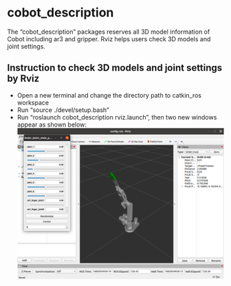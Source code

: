 # cobot_description
The “cobot_description” packages reserves all 3D model information of Cobot including ar3 and gripper. Rviz helps users check 3D models and joint settings.

## Instruction to check 3D models and joint settings by Rviz
* Open a new terminal and change the directory path to catkin_ros workspace
* Run “source ./devel/setup.bash”
* Run “roslaunch cobot_description rviz.launch”, then two new windows appear as shown below:
![](Rviz_Cobot.png)
